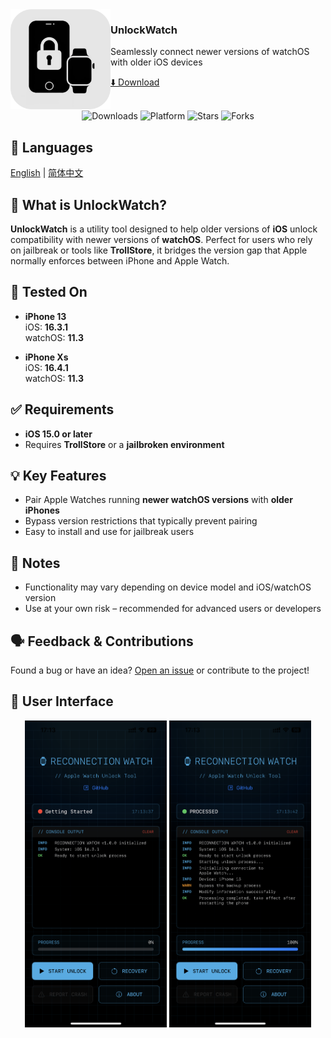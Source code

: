 <img src="./logo.png" width="160" alt="App icon" align="left"/>

<div>
<h3>UnlockWatch</h3>
<p>Seamlessly connect newer versions of watchOS with older iOS devices  </p>
<a href="https://github.com/ResistanceTo/Unlock-Watch/releases">⬇️ Download</a>
</div>

<br/>

<div align="center">

![Downloads](https://img.shields.io/github/downloads/ResistanceTo/Unlock-Watch/total.svg?style=flat)
![Platform](https://img.shields.io/badge/platform-iOS-blue.svg?style=flat)
![Stars](https://img.shields.io/github/stars/ResistanceTo/Unlock-Watch)
![Forks](https://img.shields.io/github/forks/ResistanceTo/Unlock-Watch)

</div>

## 💬 Languages

[English](readme.md) | [简体中文](readme_zh-Hans.md)

## 🔧 What is UnlockWatch?

**UnlockWatch** is a utility tool designed to help older versions of **iOS** unlock compatibility with newer versions of **watchOS**. Perfect for users who rely on jailbreak or tools like **TrollStore**, it bridges the version gap that Apple normally enforces between iPhone and Apple Watch.

## 🧪 Tested On

- **iPhone 13**  
  iOS: **16.3.1**  
  watchOS: **11.3**

- **iPhone Xs**  
  iOS: **16.4.1**  
  watchOS: **11.3**

## ✅ Requirements

- **iOS 15.0 or later**
- Requires **TrollStore** or a **jailbroken environment**

## 💡 Key Features

- Pair Apple Watches running **newer watchOS versions** with **older iPhones**
- Bypass version restrictions that typically prevent pairing
- Easy to install and use for jailbreak users

## 📎 Notes

- Functionality may vary depending on device model and iOS/watchOS version
- Use at your own risk – recommended for advanced users or developers

## 🗣️ Feedback & Contributions

Found a bug or have an idea? [Open an issue](https://github.com/ResistanceTo/Unlock-Watch/issues) or contribute to the project!

## 📱 User Interface

<p align="center">
  <img src="1.png" alt="截图1" width="45%"/>
  <img src="2.png" alt="截图2" width="45%"/>
</p>
